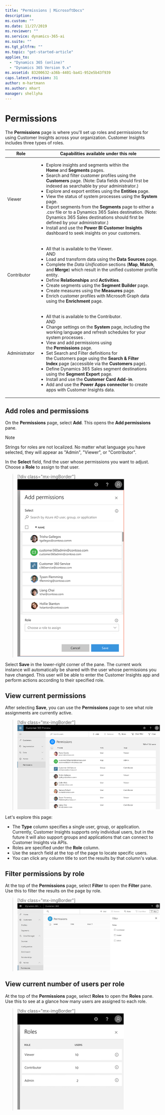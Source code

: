 ```yaml
---
title: "Permissions | MicrosoftDocs"
description: 
ms.custom: ""
ms.date: 11/27/2019
ms.reviewer: ""
ms.service: dynamics-365-ai
ms.suite: ""
ms.tgt_pltfrm: ""
ms.topic: "get-started-article"
applies_to: 
  - "Dynamics 365 (online)"
  - "Dynamics 365 Version 9.x"
ms.assetid: 83200632-a36b-4401-ba41-952e5b43f939
caps.latest.revision: 31
author: m-hartmann
ms.author: mhart
manager: shellyha
---
```

# Permissions

The **Permissions** page is where you'll set up roles and permissions for using Customer Insights across your organization. Customer Insights includes three types of roles.

| Role | Capabilities available under this role |
|---------|---------|
| Viewer | <ul><li>Explore insights and segments within the **Home** and **Segments** pages.</li><li>Search and filter customer profiles using the **Customers** page. (Note: Data fields should first be indexed as searchable by your administrator.)</li><li>Explore and export entities using the **Entities** page.</li> <li>View the status of system processes  using the **System** page.</li> <li>Export  segments from the **Segments** page to either a .csv file or to a Dynamics 365 Sales destination. (Note: Dynamics 365 Sales destinations should first be defined by your administrator.)</li><li>Install and use the **Power BI Customer Insights** dashboard to seek insights on your customers.</li></ul> |
| Contributor | <ul><li>All that is available to the Viewer.</li>AND<br /><li>Load and transform data using the **Data Sources** page.</li><li> Complete the *Data Unification* sections (**Map**, **Match**, and **Merge**) which result in the unified customer profile entity.</li> <li>Define **Relationships** and **Activities**.</li> <li>Create segments using the **Segment Builder** page.</li> <li>Create measures using the **Measures** page.</li> <li>Enrich customer profiles with Microsoft Graph data using the **Enrichment** page.</li></ul> |
| Administrator | <ul><li>All that is available to the Contributor.</li>AND<br /><li> Change settings on the **System** page, including the working language and refresh schedules for your system processes .</li> <li>View and add permissions using the **Permissions** page.</li> <li>Set Search and Filter definitions for the Customers page using the **Search & Filter Index** page (accessible via the **Customers** page).</li> <li>Define Dynamics 365 Sales segment destinations using the **Segment Export** page.</li><li>Install and use the **Customer Card Add-in**.</li> <li>Add and use the **Power Apps connector** to create apps with Customer Insights data.</li></ul> |

## Add roles and permissions

On the **Permissions** page, select **Add**. This opens the **Add permissions** pane.

> [!NOTE]
> Strings for roles are not localized. No matter what language you have selected, they will appear as "Admin", "Viewer", or "Contributor".

In the **Select** field, find the user whose permissions you want to adjust. Choose a **Role** to assign to that user.

> [!div class="mx-imgBorder"]
> ![Enter a name](media/permissions-roles.png "Enter a name")

Select **Save** in the lower-right corner of the pane. The current work instance will automatically be shared with the user whose permissions you have changed. This user will be able to enter the Customer Insights app and perform actions according to their specified role.

## View current permissions

After selecting **Save**, you can use the **Permissions** page to see what role assignments are currently active.

> [!div class="mx-imgBorder"]
> ![Permissions](media/permissions.png "Permissions")

Let's explore this page:

- The **Type** column specifies a single user, group, or application. Currently, Customer Insights supports only individual users, but in the future it will also support groups and applications that can connect to Customer Insights via APIs.
- Roles are specified under the **Role** column.
- Use the search field at the top of the page to locate specific users.
- You can click any column title to sort the results by that column's value.

## Filter permissions by role

At the top of the **Permissions** page, select **Filter** to open the **Filter** pane. Use this to filter the results on the page by role.

> [!div class="mx-imgBorder"]
> ![Permissions filter](media/permissions-filter.png "Permissions filter")

## View current number of users per role

At the top of the **Permissions** page, select **Roles** to open the **Roles** pane. Use this to see at a glance how many users are assigned to each role.

> [!div class="mx-imgBorder"]
> ![Number of users per role](media/permissions-roles2.png "Number of users per role")

